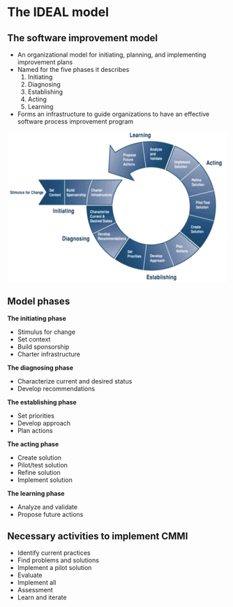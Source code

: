 # The IDEAL model

## The software improvement model

- An organizational model for initiating, planning, and implementing improvement plans
- Named for the five phases it describes
  1) Initiating
  2) Diagnosing
  3) Establishing
  4) Acting
  5) Learning
- Forms an infrastructure to guide organizations to have an effective software process improvement program

![IDEAL model](figures/ideal-model.png)

## Model phases

**The initiating phase**

- Stimulus for change
- Set context
- Build sponsorship
- Charter infrastructure

**The diagnosing phase**

- Characterize current and desired status
- Develop recommendations

**The establishing phase**

- Set priorities
- Develop approach
- Plan actions

**The acting phase**

- Create solution
- Pilot/test solution
- Refine solution
- Implement solution

**The learning phase**

- Analyze and validate
- Propose future actions

## Necessary activities to implement CMMI

- Identify current practices
- Find problems and solutions
- Implement a pilot solution
- Evaluate
- Implement all
- Assessment
- Learn and iterate
